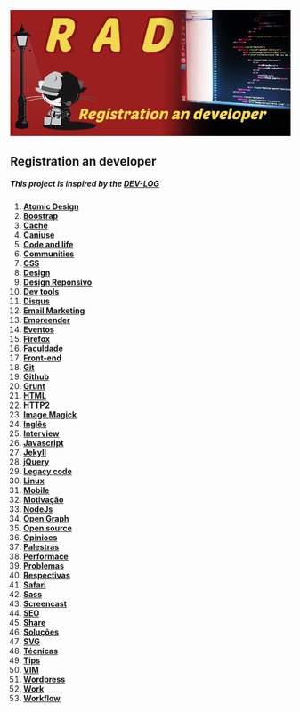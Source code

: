![Alt text](/image/rad.png "Registration an developer")
## Registration an developer
##### This project is inspired by	 the [DEV-LOG](https://github.com/ericdouglas/dev-log)

1. **[Atomic Design](source/atomic-design/readme.md)**
1. **[Boostrap](source/atomic-design/readme.md)**
1. **[Cache](source/cache/readme.md)**
1. **[Caniuse](source/caniuse/readme.md)**
1. **[Code and life](source/code-and-life/readme.md)**
1. **[Communities](source/communities/readme.md)**
1. **[CSS](source/css/readme.md)**
1. **[Design](source/design/readme.md)**
1. **[Design Reponsivo](source/design-reponsivo/readme.md)**
1. **[Dev tools](source/DevTools/readme.md)**
1. **[Disqus](source/disqus/readme.md)**
1. **[Email Marketing](source/email-marketing/readme.md)**
1. **[Empreender](source/empreender/readme.md)**
1. **[Eventos](source/eventos/readme.md)**
1. **[Firefox](source/firefox/readme.md)**
1. **[Faculdade](source/faculdade/readme.md)**
1. **[Front-end](source/front-end/readme.md)**
1. **[Git](source/git/readme.md)**
1. **[Github](source/github/readme.md)**
1. **[Grunt](source/grunt-js/readme.md)**
1. **[HTML](source/html/readme.md)**
1. **[HTTP2](source/http2/readme.md)**
1. **[Image Magick](source/ImageMagick/readme.md)**
1. **[Inglês](source/ingles/readme.md)**
1. **[Interview](source/interview/readme.md)**
1. **[Javascript](source/javascript/readme.md)**
1. **[Jekyll](source/jekyll/readme.md)**
1. **[jQuery](source/jquery/readme.md)**
1. **[Legacy code](source/legacy-code/readme.md)**
1. **[Linux](source/linux/readme.md)**
1. **[Mobile](source/mobile/readme.md)**
1. **[Motivação](source/motivacao/readme.md)**
1. **[NodeJs](source/nodejs/readme.md)**
1. **[Open Graph](source/open-graph/readme.md)**
1. **[Open source](source/open-source/readme.md)**
1. **[Opinioes](source/opinioes/readme.md)**
1. **[Palestras](source/palestras/readme.md)**
1. **[Performace](source/performace/readme.md)**
1. **[Problemas](source/problemas/readme.md)**
1. **[Respectivas](source/respectivas/readme.md)**
1. **[Safari](source/safari/readme.md)**
1. **[Sass](source/sass/readme.md)**
1. **[Screencast](source/screencast/readme.md)**
1. **[SEO](source/seo/readme.md)**
1. **[Share](source/share/readme.md)**
1. **[Soluções](source/soluções-de-erro/readme.md)**
1. **[SVG](source/svg/readme.md)**
1. **[Técnicas](source/técnica/readme.md)**
1. **[Tips](source/tips/readme.md)**
1. **[VIM](source/vim/readme.md)**
1. **[Wordpress](source/wordpress/readme.md)**
1. **[Work](source/work/readme.md)**
1. **[Workflow](source/workflow/readme.md)**



